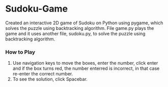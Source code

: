 # Sudoku-Game
Created an interactive 2D game of Sudoku on Python using pygame, which solves the puzzle using backtracking algorithm. File game.py plays the game and it uses another file, sudoku.py, to solve the puzzle using backtracking algorithm.

### How to Play
1. Use navigation keys to move the boxes, enter the number, click enter and if the box turns red, the number enterred is incorrect, in that case re-enter the correct number.
2. To see the solution, click Spacebar.
